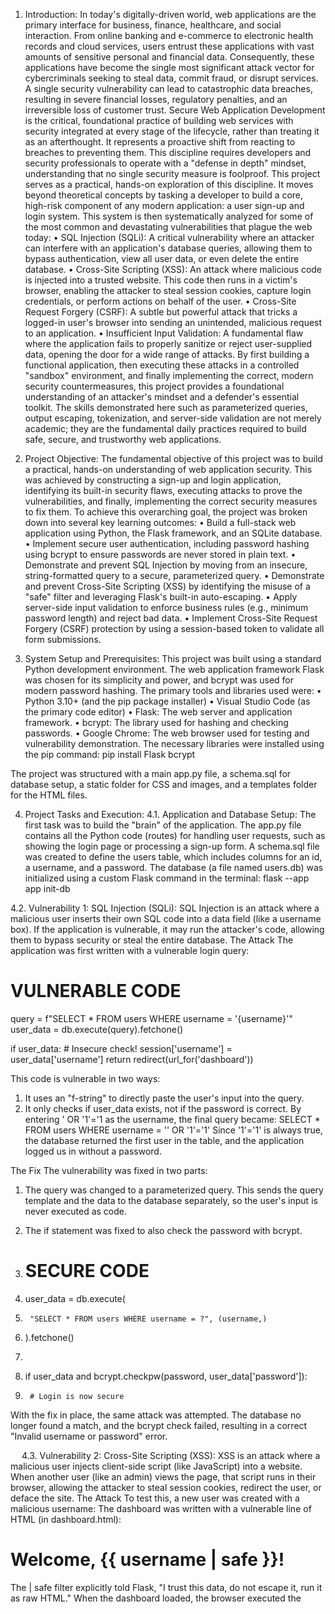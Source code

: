1. Introduction:
In today's digitally-driven world, web applications are the primary interface for business, finance, healthcare, and social interaction. From online banking and e-commerce to electronic health records and cloud services, users entrust these applications with vast amounts of sensitive personal and financial data. Consequently, these applications have become the single most significant attack vector for cybercriminals seeking to steal data, commit fraud, or disrupt services. A single security vulnerability can lead to catastrophic data breaches, resulting in severe financial losses, regulatory penalties, and an irreversible loss of customer trust.
Secure Web Application Development is the critical, foundational practice of building web services with security integrated at every stage of the lifecycle, rather than treating it as an afterthought. It represents a proactive shift from reacting to breaches to preventing them. This discipline requires developers and security professionals to operate with a "defense in depth" mindset, understanding that no single security measure is foolproof.
This project serves as a practical, hands-on exploration of this discipline. It moves beyond theoretical concepts by tasking a developer to build a core, high-risk component of any modern application: a user sign-up and login system. This system is then systematically analyzed for some of the most common and devastating vulnerabilities that plague the web today:
•	SQL Injection (SQLi): A critical vulnerability where an attacker can interfere with an application's database queries, allowing them to bypass authentication, view all user data, or even delete the entire database.
•	Cross-Site Scripting (XSS): An attack where malicious code is injected into a trusted website. This code then runs in a victim's browser, enabling the attacker to steal session cookies, capture login credentials, or perform actions on behalf of the user.
•	Cross-Site Request Forgery (CSRF): A subtle but powerful attack that tricks a logged-in user's browser into sending an unintended, malicious request to an application.
•	Insufficient Input Validation: A fundamental flaw where the application fails to properly sanitize or reject user-supplied data, opening the door for a wide range of attacks.
By first building a functional application, then executing these attacks in a controlled "sandbox" environment, and finally implementing the correct, modern security countermeasures, this project provides a foundational understanding of an attacker's mindset and a defender's essential toolkit. The skills demonstrated here such as parameterized queries, output escaping, tokenization, and server-side validation are not merely academic; they are the fundamental daily practices required to build safe, secure, and trustworthy web applications.

2. Project Objective:
The fundamental objective of this project was to build a practical, hands-on understanding of web application security. This was achieved by constructing a sign-up and login application, identifying its built-in security flaws, executing attacks to prove the vulnerabilities, and finally, implementing the correct security measures to fix them.
To achieve this overarching goal, the project was broken down into several key learning outcomes:
•	Build a full-stack web application using Python, the Flask framework, and an SQLite database.
•	Implement secure user authentication, including password hashing using bcrypt to ensure passwords are never stored in plain text.
•	Demonstrate and prevent SQL Injection by moving from an insecure, string-formatted query to a secure, parameterized query.
•	Demonstrate and prevent Cross-Site Scripting (XSS) by identifying the misuse of a "safe" filter and leveraging Flask's built-in auto-escaping.
•	Apply server-side input validation to enforce business rules (e.g., minimum password length) and reject bad data.
•	Implement Cross-Site Request Forgery (CSRF) protection by using a session-based token to validate all form submissions.
3. System Setup and Prerequisites:
This project was built using a standard Python development environment. The web application framework Flask was chosen for its simplicity and power, and bcrypt was used for modern password hashing.
The primary tools and libraries used were:
•	Python 3.10+ (and the pip package installer)
•	Visual Studio Code (as the primary code editor)
•	Flask: The web server and application framework.
•	bcrypt: The library used for hashing and checking passwords.
•	Google Chrome: The web browser used for testing and vulnerability demonstration.
The necessary libraries were installed using the pip command:
pip install Flask bcrypt

 


The project was structured with a main app.py file, a schema.sql for database setup, a static folder for CSS and images, and a templates folder for the HTML files.
                                         

4. Project Tasks and Execution:
4.1. Application and Database Setup:
The first task was to build the "brain" of the application. The app.py file contains all the Python code (routes) for handling user requests, such as showing the login page or processing a sign-up form.
A schema.sql file was created to define the users table, which includes columns for an id, a username, and a password.
The database (a file named users.db) was initialized using a custom Flask command in the terminal: flask --app app init-db
 

 
 
                  
	     	
 		

4.2. Vulnerability 1: SQL Injection (SQLi):
SQL Injection is an attack where a malicious user inserts their own SQL code into a data field (like a username box). If the application is vulnerable, it may run the attacker's code, allowing them to bypass security or steal the entire database.
The Attack
The application was first written with a vulnerable login query:
# VULNERABLE CODE
query = f"SELECT * FROM users WHERE username = '{username}'"
user_data = db.execute(query).fetchone()

if user_data: # Insecure check!
    session['username'] = user_data['username']
    return redirect(url_for('dashboard'))

This code is vulnerable in two ways:
1.	It uses an "f-string" to directly paste the user's input into the query.
2.	It only checks if user_data exists, not if the password is correct.
By entering ' OR '1'='1 as the username, the final query became: SELECT * FROM users WHERE username = '' OR '1'='1'
Since '1'='1' is always true, the database returned the first user in the table, and the application logged us in without a password.
                                               
 

The Fix
The vulnerability was fixed in two parts:
1.	The query was changed to a parameterized query. This sends the query template and the data to the database separately, so the user's input is never executed as code.
2.	The if statement was fixed to also check the password with bcrypt.

3.	# SECURE CODE
4.	user_data = db.execute(
5.	    "SELECT * FROM users WHERE username = ?", (username,)
6.	).fetchone()
7.	
8.	if user_data and bcrypt.checkpw(password, user_data['password']):
9.	    # Login is now secure

With the fix in place, the same attack was attempted. The database no longer found a match, and the bcrypt check failed, resulting in a correct "Invalid username or password" error.
                                      
                                        

 
4.3. Vulnerability 2: Cross-Site Scripting (XSS):
XSS is an attack where a malicious user injects client-side script (like JavaScript) into a website. When another user (like an admin) views the page, that script runs in their browser, allowing the attacker to steal session cookies, redirect the user, or deface the site.
The Attack
To test this, a new user was created with a malicious username: <script>alert('You have been hacked!');</script>
The dashboard was written with a vulnerable line of HTML (in dashboard.html):
<h1>Welcome, {{ username | safe }}!</h1>
The | safe filter explicitly told Flask, "I trust this data, do not escape it, run it as raw HTML." When the dashboard loaded, the browser executed the <script> tag and showed an alert box.

 
The Fix
The fix was simple: remove the | safe filter.
<h1>Welcome, {{ username }}!</h1>
 
By default, Flask's templating engine auto-escapes all data. It converts special characters into their harmless HTML equivalents. The malicious username was now rendered as simple text, completely neutralizing the attack.
 
4.4. Additional Security Measures (Defense in Depth):
Fixing SQLi and XSS is critical, but a secure application requires layers of defense. Two more measures were added.
1. Server-Side Input Validation
A rule was added to the /signup route to reject passwords that are too short. This prevents users from choosing weak, easily-guessed passwords.
if len(password) < 8:
    return render_template('signup.html', error="Password must be at least 8 characters long.") 
                                
2. Cross-Site Request Forgery (CSRF) Protection
A CSRF token was implemented to protect logged-in users.
1.	When a user visits a form, a unique, secret token is generated and stored in their session.
2.	This token is also placed in a hidden field in the HTML form.
3.	When the form is submitted, the server checks that the token from the form matches the token in the session.
An attacker's website cannot guess this token, so any forged requests are rejected.
# In app.py
if request.form.get('csrf_token') != session.get('csrf_token'):
    return render_template('login.html', error="Invalid request...")

# In login.html
<input type="hidden" name="csrf_token" value="{{ session.csrf_token }}">

